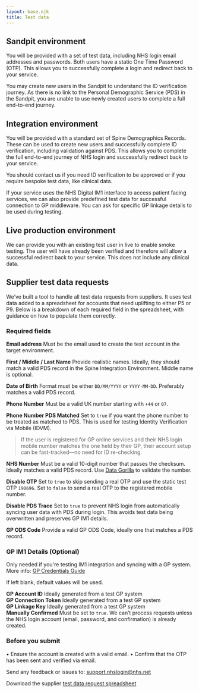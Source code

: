 ```yaml
---
layout: base.njk
title: Test data
---
```


## Sandpit environment

You will be provided with a set of test data, including NHS login email addresses and passwords. Both users have a static One Time Password (OTP). This allows you to successfully complete a login and redirect back to your service.

You may create new users in the Sandpit to understand the ID verification journey. As there is no link to the Personal Demographic Service (PDS) in the Sandpit, you are unable to use newly created users to complete a full end-to-end journey.

## Integration environment

You will be provided with a standard set of Spine Demographics Records. These can be used to create new users and successfully complete ID verification, including validation against PDS. This allows you to complete the full end-to-end journey of NHS login and successfully redirect back to your service. 

You should contact us if you need ID verification to be approved or if you require bespoke test data, like clinical data.

If your service uses the NHS Digital IM1 interface to access patient facing services, we can also provide predefined test data for successful connection to GP middleware. You can ask for specific GP linkage details to be used during testing.

## Live production environment

We can provide you with an existing test user in live to enable smoke testing. The user will have already been verified and therefore will allow a successful redirect back to your service. This does not include any clinical data.


## Supplier test data requests 

We’ve built a tool to handle all test data requests from suppliers. It uses test data added to a spreadsheet for accounts that need uplifting to either P5 or P9. Below is a breakdown of each required field in the spreadsheet, with guidance on how to populate them correctly.

### Required fields

**Email address** 
Must be the email used to create the test account in the target environment.

**First / Middle / Last Name** 
Provide realistic names. Ideally, they should match a valid PDS record in the Spine Integration Environment.
Middle name is optional.

**Date of Birth**
Format must be either `DD/MM/YYYY` or `YYYY-MM-DD`.
Preferably matches a valid PDS record.

**Phone Number**
Must be a valid UK number starting with `+44` or `07`.

**Phone Number PDS Matched**
Set to `true` if you want the phone number to be treated as matched to PDS.
This is used for testing Identity Verification via Mobile (IDVM).

> If the user is registered for GP online services and their NHS login mobile number matches the one held by their GP, their account setup can be fast-tracked—no need for ID re-checking.

**NHS Number**
Must be a valid 10-digit number that passes the checksum.
Ideally matches a valid PDS record.
Use [Data Gorilla](https://data-gorilla.uk/en/healthcare/nhs-number/) to validate the number.

**Disable OTP**
Set to `true` to skip sending a real OTP and use the static test OTP `190696`.
Set to `false` to send a real OTP to the registered mobile number.

**Disable PDS Trace**
Set to `true` to prevent NHS login from automatically syncing user data with PDS during login.
This avoids test data being overwritten and preserves GP IM1 details.

**GP ODS Code**
Provide a valid GP ODS Code, ideally one that matches a PDS record.

### GP IM1 Details (Optional)

Only needed if you're testing IM1 integration and syncing with a GP system.  
More info: [GP Credentials Guide](https://nhsconnect.github.io/nhslogin/gp-credentials/)

If left blank, default values will be used.

**GP Account ID** Ideally generated from a test GP system  
**GP Connection Token** Ideally generated from a test GP system  
**GP Linkage Key** Ideally generated from a test GP system  
**Manually Confirmed** Must be set to `true`. We can’t process requests unless the NHS login account (email, password, and confirmation) is already created.

### Before you submit

• Ensure the account is created with a valid email.
• Confirm that the OTP has been sent and verified via email.

Send any feedback or issues to: [support.nhslogin@nhs.net](mailto:support.nhslogin@nhs.net)

Download the supplier  [test data request spreadsheet]([mailto:support.nhslogin@nhs.net](https://github.com/nhsconnect/nhslogin/blob/main/Supplier-test-data-requests.xlsx?raw=true))

